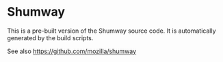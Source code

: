 # Shumway

This is a pre-built version of the Shumway source code. It is automatically generated by the build scripts.

See also https://github.com/mozilla/shumway

